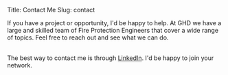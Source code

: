Title: Contact Me
Slug: contact

<p class="mt-5 lead">
<a class="text-primary float-left mr-5" href="https://www.linkedin.com/in/briandcohan/" target="_blank">
    <i class="fab fa-6x fa-linkedin-in"></i>
</a>

If you have a project or opportunity, I'd be happy to help. At GHD we have a large and skilled team of Fire Protection Engineers that cover a wide range of topics. Feel free to reach out and see what we can do.<br/><br/>

The best way to contact me is through <a href="https://www.linkedin.com/in/briandcohan/" target="_blank">LinkedIn</a>. I'd be happy to join your network.
</p>
            